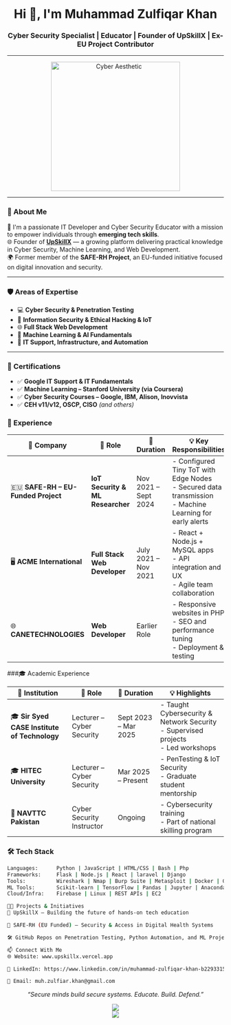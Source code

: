 <h1 align="center">Hi 👋, I'm Muhammad Zulfiqar Khan</h1>
<h3 align="center">Cyber Security Specialist | Educator | Founder of UpSkillX | Ex-EU Project Contributor</h3>

---

<p align="center">
  <img src="https://i.pinimg.com/originals/cd/19/aa/cd19aa1e727d79be52ac4ce88a649951.gif" alt="Cyber Aesthetic" width="300"/>
</p>

---

### 🧠 About Me

🚀 I'm a passionate IT Developer and Cyber Security Educator with a mission to empower individuals through **emerging tech skills**.  
🌐 Founder of **[UpSkillX](https://upskillx.vercel.app/)** — a growing platform delivering practical knowledge in Cyber Security, Machine Learning, and Web Development.  
🌍 Former member of the **SAFE-RH Project**, an EU-funded initiative focused on digital innovation and security.

---

### 🛡️ Areas of Expertise

- 💻 **Cyber Security & Penetration Testing**
- 🔐 **Information Security & Ethical Hacking & IoT**
- 🌐 **Full Stack Web Development**
- 🤖 **Machine Learning & AI Fundamentals**
- 🧪 **IT Support, Infrastructure, and Automation**

---

### 📜 Certifications

- ✅ **Google IT Support & IT Fundamentals**
- ✅ **Machine Learning – Stanford University (via Coursera)**
- ✅ **Cyber Security Courses – Google, IBM, Alison, Inovvista**
- ✅ **CEH v11/v12, OSCP, CISO** *(and others)*


### 💼 Experience
| 🏢 Company                           | 📌 Role                          | 📅 Duration          | 💡 Key Responsibilities                                                                                     |
| ------------------------------------ | -------------------------------- | -------------------- | ----------------------------------------------------------------------------------------------------------- |
| 🇪🇺 **SAFE-RH – EU-Funded Project** | **IoT Security & ML Researcher** | Nov 2021 – Sept 2024 | - Configured Tiny ToT with Edge Nodes<br>- Secured data transmission<br>- Machine Learning for early alerts |
| 🖥 **ACME International**            | **Full Stack Web Developer**     | July 2021 – Nov 2021 | - React + Node.js + MySQL apps<br>- API integration and UX<br>- Agile team collaboration                    |
| 🌐 **CANETECHNOLOGIES**              | **Web Developer**                | Earlier Role         | - Responsive websites in PHP<br>- SEO and performance tuning<br>- Deployment & testing                      |



###🎓 Academic Experience

| 🏫 Institution                               | 📌 Role                   | 📅 Duration          | 💡 Highlights                                                                         |
| -------------------------------------------- | ------------------------- | -------------------- | ------------------------------------------------------------------------------------- |
| 🎓 **Sir Syed CASE Institute of Technology** | Lecturer – Cyber Security | Sept 2023 – Mar 2025 | - Taught Cybersecurity & Network Security<br>- Supervised projects<br>- Led workshops |
| 🎓 **HITEC University**                      | Lecturer – Cyber Security | Mar 2025 – Present   | - PenTesting & IoT Security<br>- Graduate student mentorship                          |
| 🧠 **NAVTTC Pakistan**                       | Cyber Security Instructor | Ongoing              | - Cybersecurity training<br>- Part of national skilling program                       |


### 🛠️ Tech Stack
```bash
Languages:      Python | JavaScript | HTML/CSS | Bash | Php 
Frameworks:     Flask | Node.js | React | laravel | Django
Tools:          Wireshark | Nmap | Burp Suite | Metasploit | Docker | Git | Ghidra | IDA | JohnRipper | Hydra 
ML Tools:       Scikit-learn | TensorFlow | Pandas | Jupyter | Anaconda
Cloud/Infra:    Firebase | Linux | REST APIs | EC2

👨‍💻 Projects & Initiatives
🔧 UpSkillX — Building the future of hands-on tech education

🔐 SAFE-RH (EU Funded) — Security & Access in Digital Health Systems

🛠️ GitHub Repos on Penetration Testing, Python Automation, and ML Projects (scroll down)

📫 Connect With Me
🌐 Website: www.upskillx.vercel.app

💼 LinkedIn: https://www.linkedin.com/in/muhammad-zulfiqar-khan-b22933156/

📧 Email: muh.zulfiar.khan@gmail.com
```
<p align="center"> <em>“Secure minds build secure systems. Educate. Build. Defend.”</em> </p>
<p align="center"> <img src="https://github-readme-stats.vercel.app/api?username=zulfiqar875&show_icons=true&theme=radical" /> <br/> <img src="https://github-readme-streak-stats.herokuapp.com?user=YourUsername&theme=radical" /> </p>
